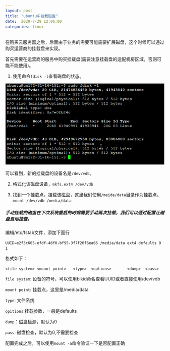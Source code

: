 ```yaml
---
layout: post
title: "ubuntu中挂载磁盘"
date:  2020-7-29 12:06:00  
categories: linux
---
```


在购买云服务器之后，后面由于业务的需要可能需要扩展磁盘，这个时候可以通过购买运营商的挂载盘来实现。

首先需要在运营商的服务中购买挂载盘(需要注意挂载盘的适配机房区域，否则可能不能使用)。

1. 使用命令`fdisk -l`查看磁盘的状态。

![https](/assets/image/fdisk_l.png)

可以看到，新的挂载盘的设备名是`/dev/vdb`。

2. 格式化该磁盘设备，`mkfs.ext4 /dev/vdb`

3. 找到一个挂载点，挂载该磁盘，这里我们使用`/meida/data`目录作为挂载点。`mount /dev/vdb /media/data`

##### 手动挂载的磁盘在下次系统重启的时候需要手动再次挂载，我们可以通过配置让磁盘自动挂载。

编辑/etc/fstab文件，添加下面行

`UUID=e2f3c605-efdf-46f0-bf95-3f7f20f6ea66 /media/data ext4 defaults 0 1`

格式如下：

`<file system> <mount point>   <type>  <options>       <dump>  <pass>`

`file system`: 设备的符号，可以使用blkid命名查看UUID或者直接使用/dev/vdb

`mount point`: 挂载点，这里是/media/data

`type`: 文件系统

`opitions`:挂载参数，一般是defaults

`dump`：磁盘检测，默认为0

`pass`: 磁盘检查，默认为0,不需要检查

配置完成之后，可以使用`mount -a`命令验证一下是否配置正确

